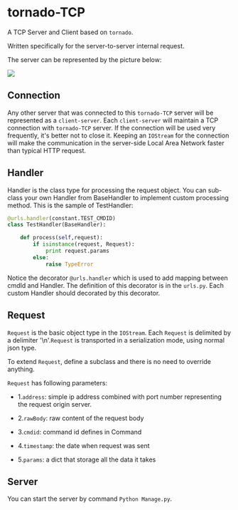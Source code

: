 # tornado-TCP
A TCP Server and Client based on `tornado`.

Written specifically for the server-to-server internal request.

The server can be represented by the picture below:

![](https://raw.githubusercontent.com/SergioChan/tornado-TCP/master/tornado-TCP%20framework.png)  
## Connection

Any other server that was connected to this `tornado-TCP` server will be represented as a `client-server`. Each `client-server` will maintain a TCP connection with `tornado-TCP` server. If the connection will be used very frequently, it's better not to close it. Keeping an `IOStream` for the connection will make the communication in the server-side Local Area Network faster than typical HTTP request.

## Handler

Handler is the class type for processing the request object. You can sub-class your own Handler from BaseHandler to implement custom processing method. This is the sample of TestHandler:

```Python
@urls.handler(constant.TEST_CMDID)
class TestHandler(BaseHandler):

	def process(self,request):
        if isinstance(request, Request):
            print request.params
        else:
            raise TypeError
```

Notice the decorator `@urls.handler` which is used to add mapping between cmdId and Handler. The definition of this decorator is in the `urls.py`. Each custom Handler should decorated by this decorator.


## Request

`Request` is the basic object type in the `IOStream`. Each `Request` is delimited by a delimiter '\n'.`Request` is transported in a serialization mode, using normal json type.

To extend `Request`, define a subclass and there is no need to override anything.

`Request` has following parameters:

*  1.`address`: simple ip address combined with port number representing                 the request origin server.

*  2.`rawBody`: raw content of the request body

*  3.`cmdid`: command id defines in Command

*  4.`timestamp`: the date when request was sent

*  5.`params`: a dict that storage all the data it takes

## Server

You can start the server by command `Python Manage.py`. 
